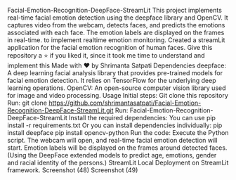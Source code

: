 Facial-Emotion-Recognition-DeepFace-StreamLit
This project implements real-time facial emotion detection using the deepface library and OpenCV.
It captures video from the webcam, detects faces, and predicts the emotions associated with each face. The emotion labels are displayed on the frames in real-time.
to implement realtime emotion monitoring.
Created a streamLit application for the facial emotion recognition of human faces.
Give this repository a ⭐ if you liked it, since it took me time to understand and implement this
Made with ❤️ by Shrimanta Satpati
Dependencies
deepface: A deep learning facial analysis library that provides pre-trained models for facial emotion detection. It relies on TensorFlow for the underlying deep learning operations.
OpenCV: An open-source computer vision library used for image and video processing.
Usage
Initial steps:
Git clone this repository Run: git clone https://github.com/shrimantasatpati/Facial-Emotion-Recognition-DeepFace-StreamLit.git
Run: Facial-Emotion-Recognition-DeepFace-StreamLit
Install the required dependencies:
You can use pip install -r requirements.txt
Or you can install dependencies individually:
pip install deepface
pip install opencv-python
Run the code:
Execute the Python script.
The webcam will open, and real-time facial emotion detection will start.
Emotion labels will be displayed on the frames around detected faces. (Using the DeepFace extended models to predict age, emotions, gender and racial identity of the persons.)
StreamLit
Local Deployment on StreamLit framework. Screenshot (48) Screenshot (49) 
